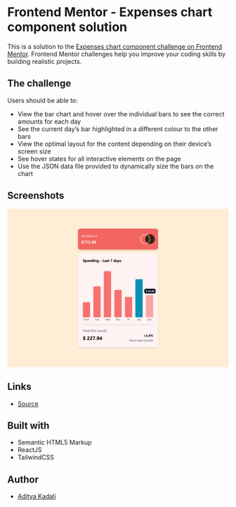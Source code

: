 # Frontend Mentor - Expenses chart component solution

This is a solution to the [Expenses chart component challenge on Frontend Mentor](https://www.frontendmentor.io/challenges/expenses-chart-component-e7yJBUdjwt). Frontend Mentor challenges help you improve your coding skills by building realistic projects.

## The challenge

Users should be able to:

- View the bar chart and hover over the individual bars to see the correct amounts for each day
- See the current day’s bar highlighted in a different colour to the other bars
- View the optimal layout for the content depending on their device’s screen size
- See hover states for all interactive elements on the page
- Use the JSON data file provided to dynamically size the bars on the chart

## Screenshots

![Active state](./screenshots/active.png)

## Links

- [Source](https://github.com/Adityakadali/Expenses-chart-component)

## Built with

- Semantic HTML5 Markup
- ReactJS
- TailwindCSS

## Author

- [Aditya Kadali](https://adityakadali.com)
